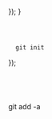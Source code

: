 




















```
```


```
```


```
```


```
```


```
```




  });
}
```



```


      git init




});
```




```
git add -a
```





```
```






